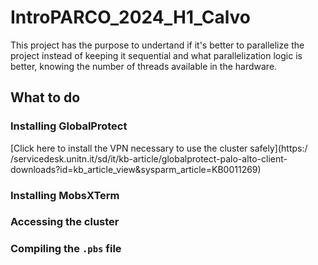 # IntroPARCO_2024_H1_Calvo
This project has the purpose to undertand if it's better to parallelize the project instead of keeping it sequential and what parallelization logic is better, knowing the number of threads available in the hardware.

## What to do
### Installing GlobalProtect
[Click here to install the VPN necessary to use the cluster safely](https:/
/servicedesk.unitn.it/sd/it/kb-article/globalprotect-palo-alto-client-downloads?id=kb_article_view&sysparm_article=KB0011269)

### Installing MobsXTerm
### Accessing the cluster
### Compiling the `.pbs` file
